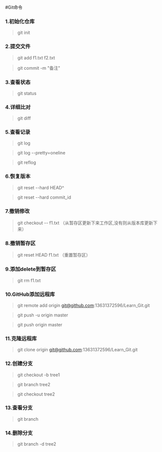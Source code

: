 #Git命令

###	1.初始化仓库
>git init


###	2.提交文件
>git add f1.txt f2.txt 

>git commit -m "备注"

###	3.查看状态
>git status


###	4.详细比对
>git diff


###	5.查看记录
>git log

>git log --pretty=oneline

>git reflog


###	6.恢复版本
>git reset --hard HEAD^

>git reset --hard commit_id


###	7.撤销修改
>git checkout -- f1.txt	（从暂存区更新下来工作区,没有则从版本库更新下来）


###	8.撤销暂存区
>git reset HEAD f1.txt	（重置暂存区）


###	9.添加delete到暂存区
>git rm f1.txt


###	10.GitHub添加远程库
>git remote add origin git@github.com:13631372596/Learn_Git.git

>git push -u origin master

>git push origin master

### 11.克隆远程库
>git clone origin git@github.com:13631372596/Learn_Git.git

### 12.创建分支
>git checkout -b tree1

>git branch tree2

>git checkout tree2

### 13.查看分支
>git branch

### 14.删除分支
>git branch -d tree2



